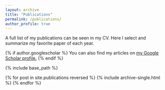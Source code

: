 ```yaml
---
layout: archive
title: "Publications"
permalink: /publications/
author_profile: true
---
```


A full list of my publications can be seen in my CV. Here I select and summarize my favorite paper of each year.

{% if author.googlescholar %}
  You can also find my articles on <u><a href="{{author.googlescholar}}">my Google Scholar profile</a>.</u>
{% endif %}

{% include base_path %}

{% for post in site.publications reversed %}
  {% include archive-single.html %}
{% endfor %}
